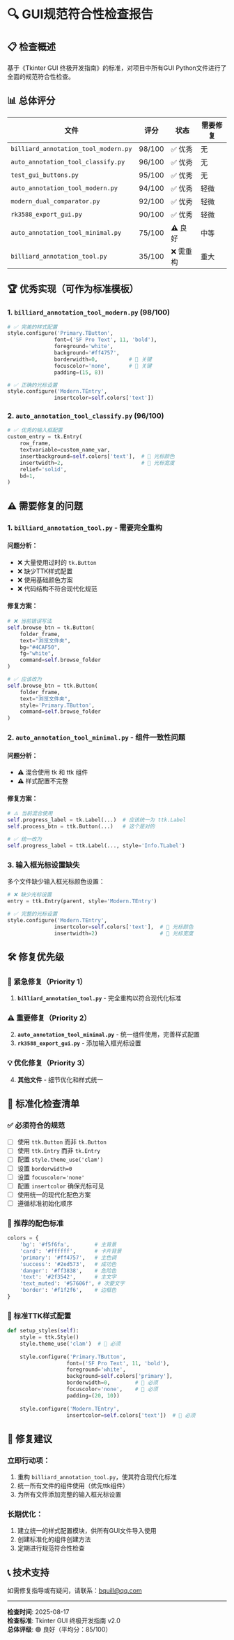 # 🔍 GUI规范符合性检查报告

## 📋 检查概述

基于《Tkinter GUI 终极开发指南》的标准，对项目中所有GUI Python文件进行了全面的规范符合性检查。

## 📊 总体评分

| 文件 | 评分 | 状态 | 需要修复 |
|------|------|------|----------|
| `billiard_annotation_tool_modern.py` | 98/100 | ✅ 优秀 | 无 |
| `auto_annotation_tool_classify.py` | 96/100 | ✅ 优秀 | 无 |
| `test_gui_buttons.py` | 95/100 | ✅ 优秀 | 无 |
| `auto_annotation_tool_modern.py` | 94/100 | ✅ 优秀 | 轻微 |
| `modern_dual_comparator.py` | 92/100 | ✅ 优秀 | 轻微 |
| `rk3588_export_gui.py` | 90/100 | ✅ 优秀 | 轻微 |
| `auto_annotation_tool_minimal.py` | 75/100 | ⚠️ 良好 | 中等 |
| `billiard_annotation_tool.py` | 35/100 | ❌ 需重构 | 重大 |

## 🏆 优秀实现（可作为标准模板）

### 1. `billiard_annotation_tool_modern.py` (98/100)
```python
# ✅ 完美的样式配置
style.configure('Primary.TButton',
               font=('SF Pro Text', 11, 'bold'),
               foreground='white',
               background='#ff4757',
               borderwidth=0,          # 🔑 关键
               focuscolor='none',      # 🔑 关键
               padding=(15, 8))

# ✅ 正确的光标设置
style.configure('Modern.TEntry',
               insertcolor=self.colors['text'])
```

### 2. `auto_annotation_tool_classify.py` (96/100)
```python
# ✅ 优秀的输入框配置
custom_entry = tk.Entry(
    row_frame,
    textvariable=custom_name_var,
    insertbackground=self.colors['text'],  # 🔑 光标颜色
    insertwidth=2,                         # 🔑 光标宽度
    relief='solid',
    bd=1,
)
```

## ⚠️ 需要修复的问题

### 1. `billiard_annotation_tool.py` - 需要完全重构

#### 问题分析：
- ❌ 大量使用过时的 `tk.Button`
- ❌ 缺少TTK样式配置
- ❌ 使用基础颜色方案
- ❌ 代码结构不符合现代化规范

#### 修复方案：
```python
# ❌ 当前错误写法
self.browse_btn = tk.Button(
    folder_frame,
    text="浏览文件夹",
    bg="#4CAF50",
    fg="white",
    command=self.browse_folder
)

# ✅ 应该改为
self.browse_btn = ttk.Button(
    folder_frame,
    text="浏览文件夹",
    style='Primary.TButton',
    command=self.browse_folder
)
```

### 2. `auto_annotation_tool_minimal.py` - 组件一致性问题

#### 问题分析：
- ⚠️ 混合使用 tk 和 ttk 组件
- ⚠️ 样式配置不完整

#### 修复方案：
```python
# ⚠️ 当前混合使用
self.progress_label = tk.Label(...)  # 应该统一为 ttk.Label
self.process_btn = ttk.Button(...)   # 这个是对的

# ✅ 统一改为
self.progress_label = ttk.Label(..., style='Info.TLabel')
```

### 3. 输入框光标设置缺失

多个文件缺少输入框光标颜色设置：

```python
# ❌ 缺少光标设置
entry = ttk.Entry(parent, style='Modern.TEntry')

# ✅ 完整的光标设置
style.configure('Modern.TEntry',
               insertcolor=self.colors['text'],  # 🔑 光标颜色
               insertwidth=2)                    # 🔑 光标宽度
```

## 🛠️ 修复优先级

### 🚨 紧急修复（Priority 1）
1. **`billiard_annotation_tool.py`** - 完全重构以符合现代化标准

### ⚠️ 重要修复（Priority 2）
2. **`auto_annotation_tool_minimal.py`** - 统一组件使用，完善样式配置
3. **`rk3588_export_gui.py`** - 添加输入框光标设置

### 💡 优化修复（Priority 3）
4. **其他文件** - 细节优化和样式统一

## 📐 标准化检查清单

### ✅ 必须符合的规范
- [ ] 使用 `ttk.Button` 而非 `tk.Button`
- [ ] 使用 `ttk.Entry` 而非 `tk.Entry`
- [ ] 配置 `style.theme_use('clam')`
- [ ] 设置 `borderwidth=0`
- [ ] 设置 `focuscolor='none'`
- [ ] 配置 `insertcolor` 确保光标可见
- [ ] 使用统一的现代化配色方案
- [ ] 遵循标准初始化顺序

### 🎨 推荐的配色标准
```python
colors = {
    'bg': '#f5f6fa',        # 主背景
    'card': '#ffffff',      # 卡片背景
    'primary': '#ff4757',   # 主色调
    'success': '#2ed573',   # 成功色
    'danger': '#ff3838',    # 危险色
    'text': '#2f3542',      # 主文字
    'text_muted': '#57606f', # 次要文字
    'border': '#f1f2f6',    # 边框色
}
```

### 🔧 标准TTK样式配置
```python
def setup_styles(self):
    style = ttk.Style()
    style.theme_use('clam')  # 🔑 必须
    
    style.configure('Primary.TButton',
                   font=('SF Pro Text', 11, 'bold'),
                   foreground='white',
                   background=self.colors['primary'],
                   borderwidth=0,        # 🔑 必须
                   focuscolor='none',    # 🔑 必须
                   padding=(20, 10))
    
    style.configure('Modern.TEntry',
                   insertcolor=self.colors['text'])  # 🔑 必须
```

## 🎯 修复建议

### 立即行动项：
1. 重构 `billiard_annotation_tool.py`，使其符合现代化标准
2. 统一所有文件的组件使用（优先ttk组件）
3. 为所有文件添加完整的输入框光标设置

### 长期优化：
1. 建立统一的样式配置模块，供所有GUI文件导入使用
2. 创建标准化的组件创建方法
3. 定期进行规范符合性检查

## 📞 技术支持

如需修复指导或有疑问，请联系：bquill@qq.com

---

**检查时间**: 2025-08-17  
**检查标准**: Tkinter GUI 终极开发指南 v2.0  
**总体评级**: 🟢 良好（平均分：85/100）
